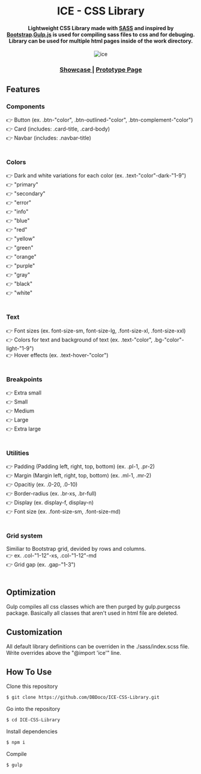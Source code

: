 <h1 align="center">
  ICE - CSS Library
  <br>
</h1>

<h4 align="center">Lightweight CSS Library made with <a href="https://sass-lang.com">SASS</a> and inspired by <a href="https://getbootstrap.com">Bootstrap</a>.<a href="https://gulpjs.com">Gulp.js</a> is used for compiling sass files to css and for debuging. Library can be used for multiple html pages inside of the work directory.</h4>

<p align="center">
  <img src="https://media4.giphy.com/media/bfDjEUX11WQs3072iw/giphy.gif?cid=790b761166f062b4ff2272e0bad3231cfb9cbdff3afd6cd1&rid=giphy.gif&ct=g" alt="ice" />
</p>

<div align="center">
  <h3>
    <a href="https://cerulean-longma-b8b166.netlify.app">
      Showcase
    </a>
    <span> | </span>
        <a href="https://tiny-halva-829af1.netlify.app">
      Prototype Page
    </a>
</h3>
</div>

## Features

### Components
👉 Button (ex. .btn-"color", .btn-outlined-"color", .btn-complement-"color")<br>
👉 Card (includes: .card-title, .card-body)<br>
👉 Navbar (includes: .navbar-title)<br>
<br>
### Colors
👉 Dark and white variations for each color (ex. .text-"color"-dark-"1-9")<br>
👉 "primary"<br>
👉 "secondary"<br>
👉 "error"<br>
👉 "info"<br>
👉 "blue"<br>
👉 "red"<br>
👉 "yellow"<br>
👉 "green"<br>
👉 "orange"<br>
👉 "purple"<br>
👉 "gray"<br>
👉 "black"<br>
👉 "white"<br>
<br>
### Text
👉 Font sizes (ex. font-size-sm, font-size-lg, .font-size-xl, .font-size-xxl)<br>
👉 Colors for text and background of text (ex. .text-"color", .bg-"color"-light-"1-9")<br>
👉 Hover effects (ex. .text-hover-"color")<br>
<br>
### Breakpoints
👉 Extra small<br>
👉 Small<br>
👉 Medium<br>
👉 Large<br>
👉 Extra large<br>
<br>
### Utilities
👉 Padding (Padding left, right, top, bottom) (ex. .pl-1, .pr-2)<br>
👉 Margin (Margin left, right, top, bottom) (ex. .ml-1, .mr-2)<br>
👉 Opacitiy (ex. .0-20, .0-10)<br>
👉 Border-radius (ex. .br-xs, .br-full)<br>
👉 Display (ex. display-f, display-n)<br>
👉 Font size (ex. .font-size-sm, .font-size-md)<br>
<br>
### Grid system
Similiar to Bootstrap grid, devided by rows and columns.<br>
👉 ex. .col-"1-12"-xs, .col-"1-12"-md<br>
👉 Grid gap (ex. .gap-"1-3")<br>
<br>

## Optimization
Gulp compiles all css classes which are then purged by gulp.purgecss package. Basically all classes that aren't used in html file are deleted.

## Customization
All default library definitions can be overriden in the ./sass/index.scss file. Write overrides above the "@import 'ice'" line.


## How To Use

Clone this repository
```bash
$ git clone https://github.com/DBDoco/ICE-CSS-Library.git
```

Go into the repository
```bash
$ cd ICE-CSS-Library
```

Install dependencies
```bash
$ npm i
```

Compile
```bash
$ gulp
```

